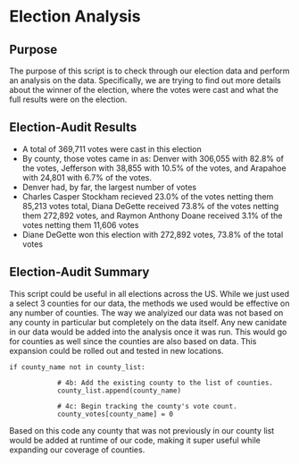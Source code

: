 # Election Analysis

## Purpose

The purpose of this script is to check through our election data and perform an analysis on the data. Specifically, we are trying to find out more details about the winner of the election, where the votes were cast and what the full results were on the election.


## Election-Audit Results

- A total of 369,711 votes were cast in this election
- By county, those votes came in as: Denver with 306,055 with 82.8% of the votes, Jefferson with 38,855 with 10.5% of the votes, and Arapahoe with 24,801 with 6.7% of the votes.
- Denver had, by far, the largest number of votes
- Charles Casper Stockham recieved 23.0% of the votes netting them 85,213 votes total, Diana DeGette received 73.8% of the votes netting them 272,892 votes, and Raymon Anthony Doane received 3.1% of the votes netting them 11,606 votes
- Diane DeGette won this election with 272,892 votes, 73.8% of the total votes


## Election-Audit Summary

This script could be useful in all elections across the US. While we just used a select 3 counties for our data, the methods we used would be effective on any number of counties. The way we analyized our data was not based on any county in particular but completely on the data itself. Any new canidate in our data would be added into the analysis once it was run. This would go for counties as well since the counties are also based on data. This expansion could be rolled out and tested in new locations.

```
if county_name not in county_list:

            # 4b: Add the existing county to the list of counties.
            county_list.append(county_name)

            # 4c: Begin tracking the county's vote count.
            county_votes[county_name] = 0
```

Based on this code any county that was not previously in our county list would be added at runtime of our code, making it super useful while expanding our coverage of counties.
